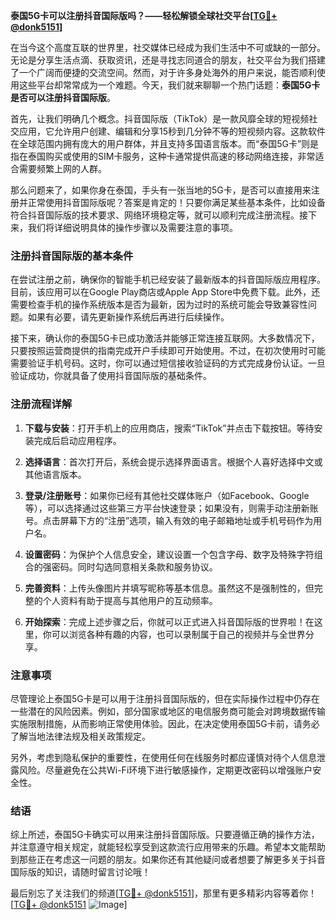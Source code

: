 **泰国5G卡可以注册抖音国际版吗？——轻松解锁全球社交平台[[TG💪+ @donk5151](https://t.me/s/donk5151)]**

在当今这个高度互联的世界里，社交媒体已经成为我们生活中不可或缺的一部分。无论是分享生活点滴、获取资讯，还是寻找志同道合的朋友，社交平台为我们搭建了一个广阔而便捷的交流空间。然而，对于许多身处海外的用户来说，能否顺利使用这些平台却常常成为一个难题。今天，我们就来聊聊一个热门话题：**泰国5G卡是否可以注册抖音国际版**。

首先，让我们明确几个概念。抖音国际版（TikTok）是一款风靡全球的短视频社交应用，它允许用户创建、编辑和分享15秒到几分钟不等的短视频内容。这款软件在全球范围内拥有庞大的用户群体，并且支持多国语言版本。而“泰国5G卡”则是指在泰国购买或使用的SIM卡服务，这种卡通常提供高速的移动网络连接，非常适合需要频繁上网的人群。

那么问题来了，如果你身在泰国，手头有一张当地的5G卡，是否可以直接用来注册并正常使用抖音国际版呢？答案是肯定的！只要你满足某些基本条件，比如设备符合抖音国际版的技术要求、网络环境稳定等，就可以顺利完成注册流程。接下来，我们将详细说明具体的操作步骤以及需要注意的事项。

### 注册抖音国际版的基本条件

在尝试注册之前，确保你的智能手机已经安装了最新版本的抖音国际版应用程序。目前，该应用可以在Google Play商店或Apple App Store中免费下载。此外，还需要检查手机的操作系统版本是否为最新，因为过时的系统可能会导致兼容性问题。如果有必要，请先更新操作系统后再进行后续操作。

接下来，确认你的泰国5G卡已成功激活并能够正常连接互联网。大多数情况下，只要按照运营商提供的指南完成开户手续即可开始使用。不过，在初次使用时可能需要验证手机号码。这时，你可以通过短信接收验证码的方式完成身份认证。一旦验证成功，你就具备了使用抖音国际版的基础条件。

### 注册流程详解

1. **下载与安装**：打开手机上的应用商店，搜索“TikTok”并点击下载按钮。等待安装完成后启动应用程序。
   
2. **选择语言**：首次打开后，系统会提示选择界面语言。根据个人喜好选择中文或其他语言版本。

3. **登录/注册账号**：如果你已经有其他社交媒体账户（如Facebook、Google等），可以选择通过这些第三方平台快速登录；如果没有，则需手动注册新账号。点击屏幕下方的“注册”选项，输入有效的电子邮箱地址或手机号码作为用户名。

4. **设置密码**：为保护个人信息安全，建议设置一个包含字母、数字及特殊字符组合的强密码。同时勾选同意相关条款和服务协议。

5. **完善资料**：上传头像图片并填写昵称等基本信息。虽然这不是强制性的，但完整的个人资料有助于提高与其他用户的互动频率。

6. **开始探索**：完成上述步骤之后，你就可以正式进入抖音国际版的世界啦！在这里，你可以浏览各种有趣的内容，也可以录制属于自己的视频并与全世界分享。

### 注意事项

尽管理论上泰国5G卡是可以用于注册抖音国际版的，但在实际操作过程中仍存在一些潜在的风险因素。例如，部分国家或地区的电信服务商可能会对跨境数据传输实施限制措施，从而影响正常使用体验。因此，在决定使用泰国5G卡前，请务必了解当地法律法规及相关政策规定。

另外，考虑到隐私保护的重要性，在使用任何在线服务时都应谨慎对待个人信息泄露风险。尽量避免在公共Wi-Fi环境下进行敏感操作，定期更改密码以增强账户安全性。

### 结语

综上所述，泰国5G卡确实可以用来注册抖音国际版。只要遵循正确的操作方法，并注意遵守相关规定，就能轻松享受到这款流行应用带来的乐趣。希望本文能帮助到那些正在考虑这一问题的朋友。如果你还有其他疑问或者想要了解更多关于抖音国际版的知识，请随时留言讨论哦！

最后别忘了关注我们的频道[[TG💪+ @donk5151](https://t.me/s/donk5151)]，那里有更多精彩内容等着你！[[TG💪+ @donk5151](https://t.me/s/donk5151) ![Image](https://i.postimg.cc/rwNCRYN7/Snipaste-2025-04-30-17-27-05.png)]